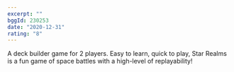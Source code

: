 ```yaml
---
excerpt: ""
bggId: 230253
date: "2020-12-31"
rating: "8"
---
```


A deck builder game for 2 players. Easy to learn, quick to play, Star Realms is a fun game of space battles with a high-level of replayability!